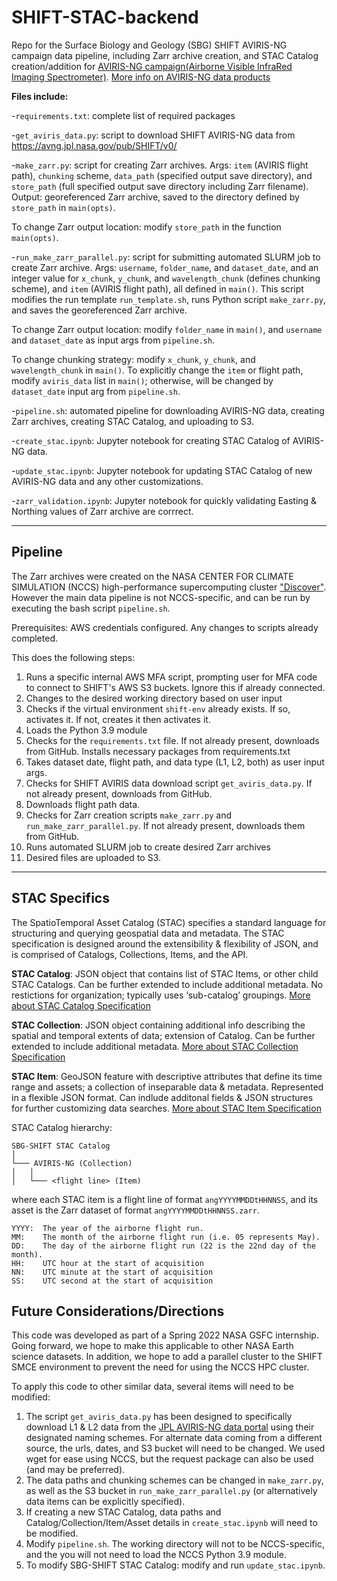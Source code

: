 # SHIFT-STAC-backend
Repo for the Surface Biology and Geology (SBG) SHIFT AVIRIS-NG campaign data pipeline, including Zarr archive creation, and STAC Catalog creation/addition for [AVIRIS-NG campaign(Airborne Visible InfraRed Imaging Spectrometer)](https://avirisng.jpl.nasa.gov). [More info on AVIRIS-NG data products](https://avirisng.jpl.nasa.gov/dataportal/)

**Files include:**

-`requirements.txt`: complete list of required packages

-`get_aviris_data.py`: script to download SHIFT AVIRIS-NG data from https://avng.jpl.nasa.gov/pub/SHIFT/v0/ 

-`make_zarr.py`: script for creating Zarr archives. Args: `item` (AVIRIS flight path), `chunking` scheme, `data_path` (specified output save directory), and `store_path` (full specified output save directory including Zarr filename). Output: georeferenced Zarr archive, saved to the directory defined by `store_path` in `main(opts)`.

To change Zarr output location: modify `store_path` in the function ` main(opts)`.

-`run_make_zarr_parallel.py`: script for submitting automated SLURM job to create Zarr archive. Args: `username`, `folder_name`, and `dataset_date`, and an integer value for `x_chunk`, `y_chunk`, and `wavelength_chunk` (defines chunking scheme), and `item` (AVIRIS flight path), all defined in `main()`. This script modifies the run template `run_template.sh`, runs Python script `make_zarr.py`, and saves the georeferenced Zarr archive. 

To change Zarr output location: modify `folder_name` in `main()`, and `username` and `dataset_date` as input args from `pipeline.sh`.

To change chunking strategy: modify `x_chunk`, `y_chunk`, and `wavelength_chunk` in `main()`. To explicitly change the `item` or flight path, modify `aviris_data` list in `main()`; otherwise, will be changed by `dataset_date` input arg from `pipeline.sh`.

-`pipeline.sh`: automated pipeline for downloading AVIRIS-NG data, creating Zarr archives, creating STAC Catalog, and uploading to S3.

-`create_stac.ipynb`: Jupyter notebook for creating STAC Catalog of AVIRIS-NG data.

-`update_stac.ipynb`: Jupyter notebook for updating STAC Catalog of new AVIRIS-NG data and any other customizations.

-`zarr_validation.ipynb`: Jupyter notebook for quickly validating Easting & Northing values of Zarr archive are corrrect.

--------------------------------------------------------------------------------------------------------

## Pipeline

The Zarr archives were created on the NASA CENTER FOR CLIMATE SIMULATION (NCCS) high-performance supercomputing cluster ["Discover"](https://www.nccs.nasa.gov/systems/discover). However the main data pipeline is not NCCS-specific, and can be run by executing the bash script `pipeline.sh`. 

Prerequisites: AWS credentials configured. Any changes to scripts already completed.

This does the following steps:
1. Runs a specific internal AWS MFA script, prompting user for MFA code to connect to SHIFT's AWS S3 buckets. Ignore this if already connected.
2. Changes to the desired working directory based on user input
3. Checks if the virtual environment `shift-env` already exists. If so, activates it. If not, creates it then activates it.
4. Loads the Python 3.9 module
5. Checks for the `requirements.txt` file. If not already present, downloads from GitHub. Installs necessary packages from requirements.txt
6. Takes dataset date, flight path, and data type (L1, L2, both) as user input args.
7. Checks for SHIFT AVIRIS data download script `get_aviris_data.py`. If not already present, downloads from GitHub.
8. Downloads flight path data.
9. Checks for Zarr creation scripts `make_zarr.py` and `run_make_zarr_parallel.py`. If not already present, downloads them from GitHub.
10. Runs automated SLURM job to create desired Zarr archives
11. Desired files are uploaded to S3.

--------------------------------------------------------------------------------------------------------

## STAC Specifics
The SpatioTemporal Asset Catalog (STAC) specifies a standard language for structuring and querying geospatial data and metadata. The STAC specification is designed around the extensibility & flexibility of JSON, and is comprised of Catalogs, Collections, Items, and the API.

**STAC Catalog**: JSON object that contains list of STAC Items, or other child STAC Catalogs. Can be further extended to include additional metadata. No restictions for organization; typically uses ‘sub-catalog’ groupings. [More about STAC Catalog Specification](https://github.com/radiantearth/stac-spec/tree/master/catalog-spec)

**STAC Collection**: JSON object containing additional info describing the spatial and temporal extents of data; extension of Catalog. Can be further extended to include additional metadata. [More about STAC Collection Specification](https://github.com/radiantearth/stac-spec/blob/master/collection-spec/collection-spec.md)

**STAC Item**: GeoJSON feature with descriptive attributes that define its time range and assets; a collection of inseparable data & metadata. Represented in a flexible JSON format. Can indlude additonal fields & JSON structures for further customizing data searches. [More about STAC Item Specification](https://github.com/radiantearth/stac-spec/blob/master/item-spec/item-spec.md)

STAC Catalog hierarchy:
```
SBG-SHIFT STAC Catalog 
│
└─── AVIRIS-NG (Collection)
│   │
│   └─── <flight line> (Item)
```
where each STAC item is a flight line of format `angYYYYMMDDtHHNNSS`, and its asset is the Zarr dataset of format `angYYYYMMDDtHHNNSS.zarr`.

```  
YYYY:  The year of the airborne flight run.
MM:    The month of the airborne flight run (i.e. 05 represents May).
DD:    The day of the airborne flight run (22 is the 22nd day of the month).
HH:    UTC hour at the start of acquisition
NN:    UTC minute at the start of acquisition
SS:    UTC second at the start of acquisition
```  
## Future Considerations/Directions
This code was developed as part of a Spring 2022 NASA GSFC internship. Going forward, we hope to make this applicable to other NASA Earth science datasets. In addition, we hope to add a parallel cluster to the SHIFT SMCE environment to prevent the need for using the NCCS HPC cluster.

To apply this code to other similar data, several items will need to be modified:

1. The script `get_aviris_data.py` has been designed to specifically download L1 & L2 data from the [JPL AVIRIS-NG data portal](https://avng.jpl.nasa.gov/pub/SHIFT/v0/) using their designated naming schemes. For alternate data coming from a different source, the urls, dates, and S3 bucket will need to be changed. We used wget for ease using NCCS, but the request package can also be used (and may be preferred).
2. The data paths and chunking schemes can be changed in `make_zarr.py`, as well as the S3 bucket in `run_make_zarr_parallel.py` (or alternatively data items can be explicitly specified).
3. If creating a new STAC Catalog, data paths and Catalog/Collection/Item/Asset details in `create_stac.ipynb` will need to be modified.
4. Modify `pipeline.sh`. The working directory will not to be NCCS-specific, and the you will not need to load the NCCS Python 3.9 module. 
5. To modify SBG-SHIFT STAC Catalog: modify and run `update_stac.ipynb`.

